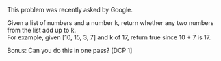 This problem was recently asked by Google.

Given a list of numbers and a number k, return whether
any two numbers from the list add up to k.
<br>For example, given [10, 15, 3, 7] and k of 17,
return true since 10 + 7 is 17.

Bonus: Can you do this in one pass?
[DCP 1]
